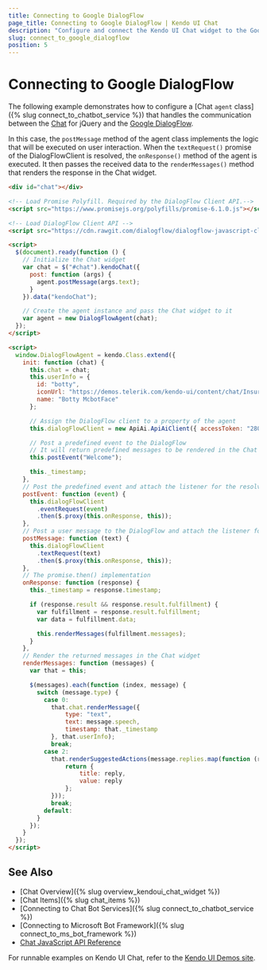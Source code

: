```yaml
---
title: Connecting to Google DialogFlow
page_title: Connecting to Google DialogFlow | Kendo UI Chat
description: "Configure and connect the Kendo UI Chat widget to the Google DialogFlow."
slug: connect_to_google_dialogflow
position: 5
---
```


# Connecting to Google DialogFlow

The following example demonstrates how to configure a [Chat `agent` class]({% slug connect_to_chatbot_service %}) that handles the communication between the [Chat](http://demos.telerik.com/kendo-ui/chat/index) for jQuery and the [Google DialogFlow](https://dialogflow.com/).

In this case, the `postMessage` method of the agent class implements the logic that will be executed on user interaction. When the `textRequest()` promise of the DialogFlowClient is resolved, the `onResponse()` method of the agent is executed. It then passes the received data to the `renderMessages()` method that renders the response in the Chat widget.

```html
<div id="chat"></div>

<!-- Load Promise Polyfill. Required by the DialogFlow Client API.-->
<script src="https://www.promisejs.org/polyfills/promise-6.1.0.js"></script>

<!-- Load DialogFlow Client API -->
<script src="https://cdn.rawgit.com/dialogflow/dialogflow-javascript-client/50e82e62/target/ApiAi.min.js"></script>

<script>
  $(document).ready(function () {
    // Initialize the Chat widget
    var chat = $("#chat").kendoChat({
      post: function (args) {
        agent.postMessage(args.text);
      }
    }).data("kendoChat");

    // Create the agent instance and pass the Chat widget to it
    var agent = new DialogFlowAgent(chat);
  });
</script>

<script>
  window.DialogFlowAgent = kendo.Class.extend({
    init: function (chat) {
      this.chat = chat;
      this.userInfo = {
        id: "botty",
        iconUrl: "https://demos.telerik.com/kendo-ui/content/chat/InsuranceBot.png",
        name: "Botty McbotFace"
      };

      // Assign the DialogFlow client to a property of the agent
      this.dialogFlowClient = new ApiAi.ApiAiClient({ accessToken: "280344fb165a461a8ccfef7e1bb47e65" });

      // Post a predefined event to the DialogFlow
      // It will return predefined messages to be rendered in the Chat widget
      this.postEvent("Welcome");

      this._timestamp;
    },
    // Post the predefined event and attach the listener for the resolved promise
    postEvent: function (event) {
      this.dialogFlowClient
        .eventRequest(event)
        .then($.proxy(this.onResponse, this));
    },
    // Post a user message to the DialogFlow and attach the listener for the resolved promise
    postMessage: function (text) {
      this.dialogFlowClient
        .textRequest(text)
        .then($.proxy(this.onResponse, this));
    },
    // The promise.then() implementation
    onResponse: function (response) {
      this._timestamp = response.timestamp;

      if (response.result && response.result.fulfillment) {
        var fulfillment = response.result.fulfillment;
        var data = fulfillment.data;

        this.renderMessages(fulfillment.messages);
      }
    },
    // Render the returned messages in the Chat widget
    renderMessages: function (messages) {
      var that = this;

      $(messages).each(function (index, message) {
        switch (message.type) {
          case 0:
            that.chat.renderMessage({
                type: "text",
                text: message.speech,
                timestamp: that._timestamp
            }, that.userInfo);
            break;
          case 2:
            that.renderSuggestedActions(message.replies.map(function (reply) {
                return {
                    title: reply,
                    value: reply
                };
            }));
            break;
          default:
        }
      });
    }
  });
</script>
```

## See Also

* [Chat Overview]({% slug overview_kendoui_chat_widget %})
* [Chat Items]({% slug chat_items %})
* [Connecting to Chat Bot Services]({% slug connect_to_chatbot_service %})
* [Connecting to Microsoft Bot Framework]({% slug connect_to_ms_bot_framework %})
* [Chat JavaScript API Reference](/api/javascript/ui/chat)

For runnable examples on Kendo UI Chat, refer to the [Kendo UI Demos site](http://demos.telerik.com/kendo-ui/chat/index).
